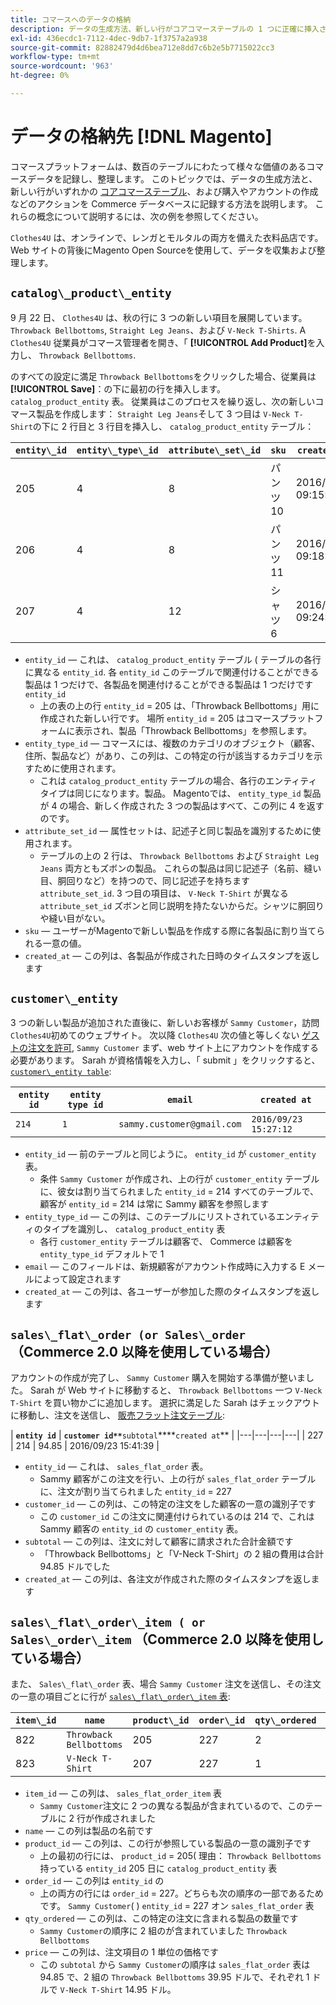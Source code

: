 ```yaml
---
title: コマースへのデータの格納
description: データの生成方法、新しい行がコアコマーステーブルの 1 つに正確に挿入される原因、および購入やアカウントの作成などのアクションが Commerce データベースに記録される方法について説明します。
exl-id: 436ecdc1-7112-4dec-9db7-1f3757a2a938
source-git-commit: 82882479d4d6bea712e8dd7c6b2e5b7715022cc3
workflow-type: tm+mt
source-wordcount: '963'
ht-degree: 0%

---
```


# データの格納先 [!DNL Magento]

コマースプラットフォームは、数百のテーブルにわたって様々な価値のあるコマースデータを記録し、整理します。 このトピックでは、データの生成方法と、新しい行がいずれかの [コアコマーステーブル](../data-warehouse-mgr/common-mage-tables.md)、および購入やアカウントの作成などのアクションを Commerce データベースに記録する方法を説明します。 これらの概念について説明するには、次の例を参照してください。

`Clothes4U` は、オンラインで、レンガとモルタルの両方を備えた衣料品店です。 Web サイトの背後にMagento Open Sourceを使用して、データを収集および整理します。

## `catalog\_product\_entity`

9 月 22 日、 `Clothes4U` は、秋の行に 3 つの新しい項目を展開しています。 `Throwback Bellbottoms`, `Straight Leg Jeans`、および `V-Neck T-Shirts`. A `Clothes4U` 従業員がコマース管理者を開き、「 **[!UICONTROL Add Product]**&#x200B;を入力し、 `Throwback Bellbottoms`.

のすべての設定に満足 `Throwback Bellbottoms`をクリックした場合、従業員は **[!UICONTROL Save]**：の下に最初の行を挿入します。 `catalog_product_entity` 表。 従業員はこのプロセスを繰り返し、次の新しいコマース製品を作成します： `Straight Leg Jeans`そして 3 つ目は `V-Neck T-Shirt`の下に 2 行目と 3 行目を挿入し、 `catalog_product_entity` テーブル：

| **`entity\_id`** | **`entity\_type\_id`** | **`attribute\_set\_id`** | **`sku`** | **`created\_at`** |
|---|---|---|---|---|
| 205 | 4 | 8 | パンツ 10 | 2016/09/22 09:15:43 |
| 206 | 4 | 8 | パンツ 11 | 2016/09/22 09:18:17 |
| 207 | 4 | 12 | シャツ 6 | 2016/09/22 09:24:02 |

* `entity_id`  — これは、 `catalog_product_entity` テーブル ( テーブルの各行に異なる `entity_id`. 各 `entity_id` このテーブルで関連付けることができる製品は 1 つだけで、各製品を関連付けることができる製品は 1 つだけです `entity_id`
   * 上の表の上の行 `entity_id` = 205 は、「Throwback Bellbottoms」用に作成された新しい行です。 場所 `entity_id` = 205 はコマースプラットフォームに表示され、製品「Throwback Bellbottoms」を参照します。
* `entity_type_id`  — コマースには、複数のカテゴリのオブジェクト（顧客、住所、製品など）があり、この列は、この特定の行が該当するカテゴリを示すために使用されます。
   * これは `catalog_product_entity` テーブルの場合、各行のエンティティタイプは同じになります。製品。 Magentoでは、 `entity_type_id` 製品が 4 の場合、新しく作成された 3 つの製品はすべて、この列に 4 を返すのです。
* `attribute_set_id`  — 属性セットは、記述子と同じ製品を識別するために使用されます。
   * テーブルの上の 2 行は、 `Throwback Bellbottoms` および `Straight Leg Jeans` 両方ともズボンの製品。 これらの製品は同じ記述子（名前、縫い目、胴回りなど）を持つので、同じ記述子を持ちます `attribute_set_id`. 3 つ目の項目は、 `V-Neck T-Shirt` が異なる `attribute_set_id` ズボンと同じ説明を持たないからだ。シャツに胴回りや縫い目がない。
* `sku`  — ユーザーがMagentoで新しい製品を作成する際に各製品に割り当てられる一意の値。
* `created_at`  — この列は、各製品が作成された日時のタイムスタンプを返します

## `customer\_entity`

3 つの新しい製品が追加された直後に、新しいお客様が `Sammy Customer`，訪問 `Clothes4U`初めてのウェブサイト。 次以降 `Clothes4U` 次の値と等しくない [ゲストの注文を許可](https://support.magento.com/hc/en-us/articles/360016729951-Common-Magento-Misconceptions), `Sammy Customer` まず、web サイト上にアカウントを作成する必要があります。 Sarah が資格情報を入力し、「 submit 」をクリックすると、 [`customer\_entity table`](../data-warehouse-mgr/cust-ent-table.md):

| **`entity id`** | **`entity type id`** | **`email`** | **`created at`** |
|---|---|---|---|
| `214` | `1` | `sammy.customer@gmail.com` | `2016/09/23 15:27:12` |

* `entity_id`  — 前のテーブルと同じように。 `entity_id` が `customer_entity` 表。
   * 条件 `Sammy Customer` が作成され、上の行が `customer_entity` テーブルに、彼女は割り当てられました `entity_id` = 214 すべてのテーブルで、顧客が `entity_id` = 214 は常に Sammy 顧客を参照します
* `entity_type_id`  — この列は、このテーブルにリストされているエンティティのタイプを識別し、 `catalog_product_entity` 表
   * 各行 `customer_entity` テーブルは顧客で、 Commerce は顧客を `entity_type_id` デフォルトで 1
* `email`  — このフィールドは、新規顧客がアカウント作成時に入力する E メールによって設定されます
* `created_at`  — この列は、各ユーザーが参加した際のタイムスタンプを返します

## `sales\_flat\_order (or Sales\_order` （Commerce 2.0 以降を使用している場合）

アカウントの作成が完了し、 `Sammy Customer` 購入を開始する準備が整いました。 Sarah が Web サイトに移動すると、 `Throwback Bellbottoms` 一つ `V-Neck T-Shirt` を買い物かごに追加します。 選択に満足した Sarah はチェックアウトに移動し、注文を送信し、 [販売フラット注文テーブル](../data-warehouse-mgr/sales-flat-order-table.md):

| **`entity id`** | **`customer id**`**`subtotal`****`created at`** |
|---|---|---|---|
| 227 | 214 | 94.85 | 2016/09/23 15:41:39 |

* `entity_id`  — これは、 `sales_flat_order` 表。
   * Sammy 顧客がこの注文を行い、上の行が `sales_flat_order` テーブルに、注文が割り当てられました `entity_id` = 227
* `customer_id`  — この列は、この特定の注文をした顧客の一意の識別子です
   * この `customer_id` この注文に関連付けられているのは 214 で、これは Sammy 顧客の `entity_id` の `customer_entity` 表。
* `subtotal`  — この列は、注文に対して顧客に請求された合計金額です
   * 「Throwback Bellbottoms」と「V-Neck T-Shirt」の 2 組の費用は合計 94.85 ドルでした
* `created_at`  — この列は、各注文が作成された際のタイムスタンプを返します

## `sales\_flat\_order\_item ( or Sales\_order\_item` （Commerce 2.0 以降を使用している場合）

また、 `Sales\_flat\_order` 表、場合 `Sammy Customer` 注文を送信し、その注文の一意の項目ごとに行が [`sales\_flat\_order\_item` 表](../data-warehouse-mgr/sales-flat-order-item-table.md):

| **`item\_id`** | **`name`** | **`product\_id`** | **`order\_id`** | **`qty\_ordered`** | **`price`** |
|---|---|---|---|---|---|
| 822 | `Throwback Bellbottoms` | 205 | 227 | 2 | 39.95 |
| 823 | `V-Neck T-Shirt` | 207 | 227 | 1 | 14.95 |

* `item_id`  — この列は、 `sales_flat_order_item` 表
   * `Sammy Customer`注文に 2 つの異なる製品が含まれているので、このテーブルに 2 行が作成されました
* `name`  — この列は製品の名前です
* `product_id`  — この列は、この行が参照している製品の一意の識別子です
   * 上の最初の行には、 `product_id` = 205( 理由： `Throwback Bellbottoms` 持っている `entity_id` 205 日に `catalog_product_entity` 表
* `order_id`  — この列は `entity_id` の
   * 上の両方の行には `order_id` = 227。どちらも次の順序の一部であるためです。 `Sammy Customer`( ) `entity_id` = 227 オン `sales_flat_order` 表
* `qty_ordered`  — この列は、この特定の注文に含まれる製品の数量です
   * `Sammy Customer`の順序に 2 組のが含まれていました `Throwback Bellbottoms`
* `price`  — この列は、注文項目の 1 単位の価格です
   * この `subtotal` から `Sammy Customer`の順序は `sales_flat_order` 表は 94.85 で、2 組の `Throwback Bellbottoms` 39.95 ドルで、それぞれ 1 ドルで `V-Neck T-Shirt` 14.95 ドル。
